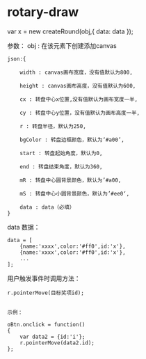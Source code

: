 # rotary-draw

var x = new createRound(obj,{
		data: data
	});

参数：
	obj : 在该元素下创建添加canvas

	json:{

		width : canvas画布宽度，没有值默认为800,

		height : canvas画布高度，没有值默认为600,

		cx : 转盘中心x位置,没有值默认为画布宽度一半,

		cy : 转盘中心y位置，没有值默认为画布高度一半,

		r : 转盘半径，默认为250,
		
		bgColor : 转盘边框颜色，默认为‘#a00’,
		
		start : 转盘起始角度，默认为0,
		
		end : 转盘结束角度，默认为360,
		
		mR : 转盘中心圆背景颜色，默认为’#a00,
		
		mS : 转盘中心小圆背景颜色，默认为’#ee0‘,
		
		data : data（必填）
	}

data 数据：
	
	data = [
		{name:'xxxx',color:'#ff0',id:'x'},
		{name:'xxxx',color:'#ff0',id:'x'},
		...
	];


用户触发事件时调用方法：

	r.pointerMove(目标奖项id);


	示例：

	oBtn.onclick = function()
	{
		var data2 = {id:'i'};
		r.pointerMove(data2.id);
	};
